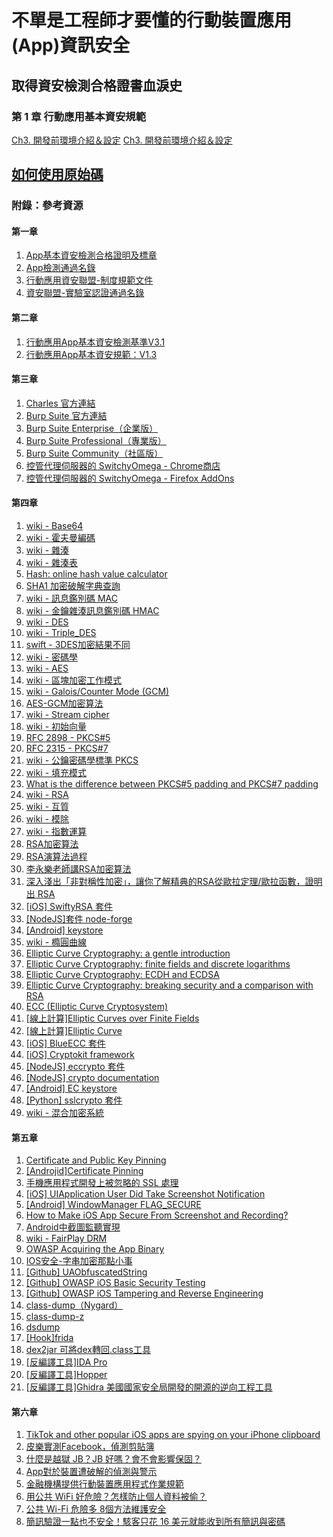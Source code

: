 # 不單是工程師才要懂的行動裝置應用(App)資訊安全

## 取得資安檢測合格證書血淚史



### 第 1 章 	行動應用基本資安規範

[Ch3. 開發前環境介紹＆設定](/CH1)
[Ch3. 開發前環境介紹＆設定](/CH%202)







## [如何使用原始碼](./HowToUse.md)



### 附錄：參考資源


#### 第一章
1.  [App基本資安檢測合格證明及標章](https://www.mas.org.tw/web_doc.php?cid=bulletin-6)
2.  [App檢測通過名錄](https://www.mas.org.tw/app_cert_list.php)
3.  [行動應用資安聯盟-制度規範文件](https://www.mas.org.tw/web_doc.php?cid=bulletin-1)
4.  [資安聯盟-實驗室認證通過名錄](https://www.mas.org.tw/web_doc.php?cid=lab-2)

#### 第二章
1. [行動應用App基本資安檢測基準V3.1](https://www.mas.org.tw/spaw2/uploads/files/20190916/AppV3.1.pdf)
2. [行動應用App基本資安規範：V1.3](https://www.mas.org.tw/spaw2/uploads/files/20190916/AppV1.3.pdf)

#### 第三章
1.  [Charles 官方連結](https://www.charlesproxy.com/)
2.  [Burp Suite 官方連結](https://portswigger.net/)
3.  [Burp Suite Enterprise（企業版）](https://portswigger.net/burp/enterprise)
4.  [Burp Suite Professional（專業版）](https://portswigger.net/burp/pro)
5.  [Burp Suite Community（社區版）](https://portswigger.net/burp/communitydownload)
6.  [控管代理伺服器的 SwitchyOmega - Chrome商店](https://chrome.google.com/webstore/detail/proxy-switchyomega/padekgcemlokbadohgkifijomclgjgif?hl=zh-TW)
7.  [控管代理伺服器的 SwitchyOmega - Firefox AddOns](https://addons.mozilla.org/en-US/firefox/addon/switchyomega/)

#### 第四章
1.   [wiki - Base64](https://zh.wikipedia.org/wiki/Base64)
2.   [wiki - 霍夫曼編碼](https://en.wikipedia.org/wiki/Huffman_coding)
3.   [wiki - 雜湊](https://en.wikipedia.org/wiki/Hash)
4.   [wiki - 雜湊表](https://en.wikipedia.org/wiki/Hash_table)
5.   [Hash: online hash value calculator](https://www.fileformat.info/tool/hash.htm)
6.   [SHA1 加密破解字典查詢](https://www.dcode.fr/sha1-hash)
7.   [wiki - 訊息鑑別碼 MAC](https://en.wikipedia.org/wiki/Message_authentication_code)
8.   [wiki - 金鑰雜湊訊息鑑別碼 HMAC](https://zh.wikipedia.org/zh-tw/HMAC)
9.   [wiki - DES](https://en.wikipedia.org/wiki/DES)
10.   [wiki - Triple_DES](https://en.wikipedia.org/wiki/Triple_DES)
11.   [swift - 3DES加密結果不同](https://www.coder.work/article/2371416)
12.   [wiki - 密碼學](https://en.wikipedia.org/wiki/Cryptography)
13.   [wiki - AES](https://en.wikipedia.org/wiki/Advanced_Encryption_Standard)
14.   [wiki - 區塊加密工作模式](https://en.wikipedia.org/wiki/Block_cipher_mode_of_operation)
15.   [wiki - Galois/Counter Mode (GCM)](https://en.wikipedia.org/wiki/Galois/Counter_Mode)
16.   [AES-GCM加密算法](https://blog.csdn.net/T0mato_/article/details/53160772)
17.   [wiki - Stream cipher](https://zh.wikipedia.org/wiki/%E6%B5%81%E5%AF%86%E7%A0%81)
18.   [wiki - 初始向量](https://zh.wikipedia.org/wiki/%E5%88%9D%E5%A7%8B%E5%90%91%E9%87%8F)
19.   [RFC 2898 - PKCS#5](https://datatracker.ietf.org/doc/html/rfc2898) 
20.   [RFC 2315 - PKCS#7](https://datatracker.ietf.org/doc/html/rfc2315) 
21.   [wiki - 公鑰密碼學標準 PKCS](https://en.wikipedia.org/wiki/PKCS)
22.   [wiki - 填充模式](https://en.wikipedia.org/wiki/Padding_(cryptography))
23.   [What is the difference between PKCS#5 padding and PKCS#7 padding](https://crypto.stackexchange.com/questions/9043/what-is-the-difference-between-pkcs5-padding-and-pkcs7-padding)
24.   [wiki - RSA](https://en.wikipedia.org/wiki/RSA_(cryptosystem))
25.   [wiki - 互質](https://zh.wikipedia.org/wiki/%E4%BA%92%E8%B3%AA)
26.   [wiki - 模除](https://zh.wikipedia.org/wiki/%E6%A8%A1%E9%99%A4)
27.   [wiki - 指數運算](https://zh.wikipedia.org/wiki/%E5%86%AA)
28.   [RSA加密算法](https://kknews.cc/zh-tw/news/88nx8l.html)
29.   [RSA演算法過程](https://www.itread01.com/content/1544974928.html)
30.   [李永樂老師講RSA加密算法](https://www.youtube.com/watch?v=D_kMadCtKp8)
31.   [深入淺出「非對稱性加密」，讓你了解精典的RSA從歐拉定理/歐拉函數，證明出 RSA](https://www.youtube.com/watch?v=3xgBnD_VsM8)
32.   [[iOS] SwiftyRSA 套件](https://github.com/TakeScoop/SwiftyRSA )
33.   [[NodeJS]套件 node-forge](https://www.npmjs.com/package/node-forge)
34.   [[Android] keystore](https://developer.android.com/training/articles/keystore)
35.   [wiki - 橢圓曲線](https://en.wikipedia.org/wiki/Elliptic_curve)
36.   [Elliptic Curve Cryptography: a gentle introduction](https://andrea.corbellini.name/2015/05/17/elliptic-curve-cryptography-a-gentle-introduction/)
37.   [Elliptic Curve Cryptography: finite fields and discrete logarithms](https://andrea.corbellini.name/2015/05/23/elliptic-curve-cryptography-finite-fields-and-discrete-logarithms/)
38.   [Elliptic Curve Cryptography: ECDH and ECDSA](https://andrea.corbellini.name/2015/05/30/elliptic-curve-cryptography-ecdh-and-ecdsa/)
39.   [Elliptic Curve Cryptography: breaking security and a comparison with RSA](https://andrea.corbellini.name/2015/06/08/elliptic-curve-cryptography-breaking-security-and-a-comparison-with-rsa/)
40.   [ECC (Elliptic Curve Cryptosystem)](https://combohuang.pixnet.net/blog/post/212457468-ecc-(elliptic-curve-cryptosystem))
41.   [[線上計算]Elliptic Curves over Finite Fields](https://graui.de/code/elliptic2/)
42.   [[線上計算]Elliptic Curve](https://www.desmos.com/calculator/ialhd71we3?lang=zh-TW)
43.   [[iOS] BlueECC 套件](https://github.com/Kitura/BlueECC)
44.   [[iOS] Cryptokit framework](https://developer.apple.com/documentation/cryptokit)
45.   [[NodeJS] eccrypto 套件](https://github.com/bitchan/eccrypto)
46.   [[NodeJS] crypto documentation](https://nodejs.org/dist/latest-v14.x/docs/api/crypto.html)
47.   [[Android] EC keystore](https://developer.android.com/training/articles/keystore#SupportedKeyPairGenerators)
48.   [[Python] sslcrypto 套件](https://github.com/imachug/sslcrypto)
49.   [wiki - 混合加密系統](https://en.wikipedia.org/wiki/Hybrid_cryptosystem)

#### 第五章

1.    [Certificate and Public Key Pinning](https://owasp.org/www-community/controls/Certificate_and_Public_Key_Pinning)
2.    [[Androjid]Certificate Pinning](https://developer.android.com/training/articles/security-config.html#CertificatePinning)
3.    [手機應用程式開發上被忽略的 SSL 處理](https://devco.re/blog/2014/08/15/ssl-mishandling-on-mobile-app-development/)
4.    [[iOS] UIApplication User Did Take Screenshot Notification](https://developer.apple.com/documentation/uikit/uiapplication/1622966-userdidtakescreenshotnotificatio)
5.    [[Android] WindowManager FLAG_SECURE](https://developer.android.com/reference/android/view/WindowManager.LayoutParams)
6.    [How to Make iOS App Secure From Screenshot and Recording?](https://medium.com/swlh/how-to-make-your-ios-app-secure-from-screen-shot-and-recording-82b6aea26b33)
7.    [Android中截圖監聽實現](https://www.itread01.com/fxefy.html)
8.    [wiki - FairPlay DRM](https://en.wikipedia.org/wiki/FairPlay)
9.    [OWASP Acquiring the App Binary](https://github.com/OWASP/owasp-mstg/blob/master/Document/0x06b-Basic-Security-Testing.md#acquiring-the-app-binary)
10.    [IOS安全-字串加密那點小事](https://blog.csdn.net/jaccty/article/details/52471196)
11.    [[Github] UAObfuscatedString](https://github.com/UrbanApps/UAObfuscatedString)
12.    [[Github] OWASP iOS Basic Security Testing](https://github.com/OWASP/owasp-mstg/blob/master/Document/0x06b-Basic-Security-Testing.md#acquiring-the-app-binary)
13.    [[Github] OWASP iOS Tampering and Reverse Engineering](https://github.com/OWASP/owasp-mstg/blob/master/Document/0x06c-Reverse-Engineering-and-Tampering.md)
14.    [class-dump（Nygard）](http://stevenygard.com/projects/class-dump/)
15.    [class-dump-z](https://code.google.com/archive/p/networkpx/wikis/class_dump_z.wiki)
16.    [dsdump](https://github.com/DerekSelander/dsdump)
17.    [[Hook]frida](https://frida.re/)
18.    [dex2jar 可將dex轉回.class工具](https://github.com/pxb1988/dex2jar)
19.    [[反編譯工具]IDA Pro](https://www.hex-rays.com/products/ida/)
20.    [[反編譯工具]Hopper](https://www.hopperapp.com/)
21.    [[反編譯工具]Ghidra 美國國家安全局開發的開源的逆向工程工具](https://ghidra-sre.org/)

#### 第六章

1.    [TikTok and other popular iOS apps are spying on your iPhone clipboard](https://sea.mashable.com/tech/9577/tiktok-and-other-popular-ios-apps-are-spying-on-your-iphone-clipboard?fbclid=IwAR2cu9gmF1MnVmsRVXBb_aVFL5xLpxbtm6-ydgU4WEBhEKPVsHGlttmNiLg)
2.    [皮樂實測Facebook，偵測剪貼簿](https://m.facebook.com/story.php?story_fbid=3520271824669226&id=116051405091302)
3.    [什麼是越獄 JB？JB 好嗎？會不會影響保固？](https://ifans.pixnet.net/blog/post/981393)
4.    [App對於裝置遭破解的偵測與警示](http://iforensicsblog.blogspot.com/2020/06/app.html)
5.    [金融機構提供行動裝置應用程式作業規範](https://www.rootlaw.com.tw/LawArticle.aspx?LawID=A040390041063200-1071120)
6.    [用公共 WiFi 好危險？怎樣防止個人資料被偷？](https://www.am1470.com/hot_topics_detail.php?i=3275)
7.    [公共 Wi-Fi 危險多 8個方法維護安全](https://www.epochtimes.com/b5/20/3/3/n11911313.htm)
8.    [簡訊驗證一點也不安全！駭客只花 16 美元就能收到所有簡訊與密碼](https://technews.tw/2021/03/17/reroute-your-texts-to-hackers/)